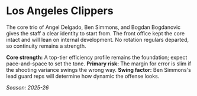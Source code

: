# Los Angeles Clippers

The core trio of Angel Delgado, Ben Simmons, and Bogdan Bogdanovic gives the staff a clear identity to start from.
The front office kept the core intact and will lean on internal development.
No rotation regulars departed, so continuity remains a strength.

**Core strength:** A top-tier efficiency profile remains the foundation; expect pace-and-space to set the tone.
**Primary risk:** The margin for error is slim if the shooting variance swings the wrong way.
**Swing factor:** Ben Simmons's lead guard reps will determine how dynamic the offense looks.

_Season: 2025-26_
